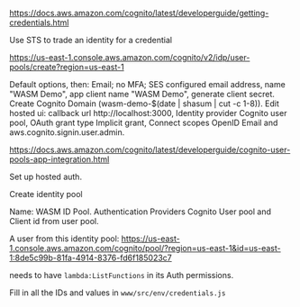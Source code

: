 https://docs.aws.amazon.com/cognito/latest/developerguide/getting-credentials.html

Use STS to trade an identity for a credential

https://us-east-1.console.aws.amazon.com/cognito/v2/idp/user-pools/create?region=us-east-1

Default options, then: Email; no MFA; SES configured email address, name "WASM Demo", app client name "WASM Demo", generate client secret. Create Cognito Domain (wasm-demo-$(date | shasum | cut -c 1-8)). Edit hosted ui: callback url http://localhost:3000, Identity provider Cognito user pool, OAuth grant type Implicit grant, Connect scopes OpenID Email and aws.cognito.signin.user.admin.

https://docs.aws.amazon.com/cognito/latest/developerguide/cognito-user-pools-app-integration.html

Set up hosted auth.

Create identity pool

Name: WASM ID Pool. Authentication Providers Cognito User pool and Client id from user pool.

<!--
https://docs.aws.amazon.com/cognito/latest/developerguide/getting-credentials.html

Use STS to trade an identity for a credential

New Role. Trusted Entity: Web Identity. Use Identity pool. Attach policy with lambda:ListFunctions.
-->

A user from this identity pool:
https://us-east-1.console.aws.amazon.com/cognito/pool/?region=us-east-1&id=us-east-1:8de5c99b-81fa-4914-8376-fd6f185023c7

needs to have `lambda:ListFunctions` in its Auth permissions.

Fill in all the IDs and values in `www/src/env/credentials.js`
